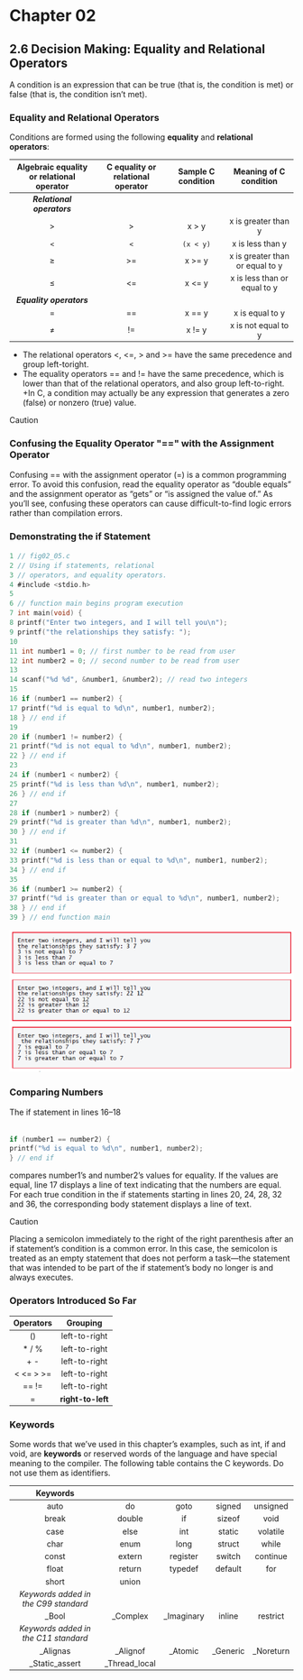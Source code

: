 # Chapter 02

## 2.6 Decision Making: Equality and Relational Operators

A condition is an expression that can be true (that is, the condition is met) or false (that is, the condition isn’t met).

### Equality and Relational Operators

Conditions are formed using the following **equality** and **relational operators**:

|Algebraic equality or relational operator|C equality or relational operator|Sample C condition|Meaning of C condition|
|:-----------------------------------------:|:-----------------------------------:|:--------------------:|:------------------------:|
|_**Relational operators**_|
|>|>|x > y|x is greater than y|
|`<`|`<`|`(x < y)`|x is less than y|
|≥|>=|x >= y|x is greater than or equal to y|
|≤|<=|x <= y|x is less than or equal to y|
|_**Equality operators**_|
|=|==|x == y|x is equal to y|
|≠|!=|x != y|x is not equal to y|

+ The relational operators <, <=, > and >= have the same precedence and group left-toright. 
+ The equality operators == and != have the same precedence, which is lower than that of the relational operators, and also group left-to-right.
+In C, a condition may actually be any expression that generates a zero (false) or nonzero (true) value.

>[!Caution] 
>### Confusing the Equality Operator "==" with the Assignment Operator
>Confusing == with the assignment operator (=) is a common programming error. To avoid this confusion, read the equality operator as “double equals” and the assignment operator as “gets” or “is assigned the value of.” As you’ll see, confusing these operators can cause difficult-to-find logic errors rather than compilation errors.

### Demonstrating the if Statement

```C
1 // fig02_05.c
2 // Using if statements, relational
3 // operators, and equality operators.
4 #include <stdio.h>
5
6 // function main begins program execution
7 int main(void) {
8 printf("Enter two integers, and I will tell you\n");
9 printf("the relationships they satisfy: ");
10
11 int number1 = 0; // first number to be read from user
12 int number2 = 0; // second number to be read from user
13
14 scanf("%d %d", &number1, &number2); // read two integers
15
16 if (number1 == number2) {
17 printf("%d is equal to %d\n", number1, number2);
18 } // end if
19
20 if (number1 != number2) {
21 printf("%d is not equal to %d\n", number1, number2);
22 } // end if
23
24 if (number1 < number2) {
25 printf("%d is less than %d\n", number1, number2);
26 } // end if
27
28 if (number1 > number2) {
29 printf("%d is greater than %d\n", number1, number2);
30 } // end if
31
32 if (number1 <= number2) {
33 printf("%d is less than or equal to %d\n", number1, number2);
34 } // end if
35
36 if (number1 >= number2) {
37 printf("%d is greater than or equal to %d\n", number1, number2);
38 } // end if
39 } // end function main
```

![Alt text](Photos/1.PNG)

### Comparing Numbers

The if statement in lines 16–18

```C

if (number1 == number2) {
printf("%d is equal to %d\n", number1, number2);
} // end if 
```

compares number1’s and number2’s values for equality. If the values are equal, line 17
displays a line of text indicating that the numbers are equal. For each true condition
in the if statements starting in lines 20, 24, 28, 32 and 36, the corresponding body
statement displays a line of text.

>[!Caution]
>Placing a semicolon immediately to the right of the right parenthesis after an if statement’s condition is a common error. In this case, the semicolon is treated as an empty statement that does not perform a task—the statement that was intended to be part of the if statement’s body no longer is and always executes.

### Operators Introduced So Far

|Operators|Grouping|
|:---------------:|:---------------:|
|()|left-to-right|
|*   /   %|left-to-right|
|+   -|left-to-right|
|<   <=   >   >=|left-to-right|
|==   !=|left-to-right|
|=|**right-to-left**|

### Keywords

Some words that we’ve used in this chapter’s examples, such as int, if and void, are **keywords** or reserved words of the language and have special meaning to the compiler. The following table contains the C keywords. Do not use them as identifiers.

|Keywords|||||
|:---------:|:---------:|:---------:|:---------:|:---------:|
|auto|do|goto|signed|unsigned|
|break|double|if|sizeof|void|
|case|else|int|static|volatile|
|char|enum|long|struct|while|
|const|extern|register|switch|continue|
|float|return|typedef|default|for|
|short|union||||
|_Keywords added in the C99 standard_|
|_Bool|_Complex|_Imaginary|inline|restrict|
|_Keywords added in the C11 standard_|
|_Alignas|_Alignof|_Atomic|_Generic|_Noreturn|
|_Static_assert|_Thread_local||||
